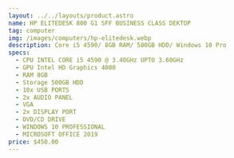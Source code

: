 ```yaml
---
layout: ../../layouts/product.astro
name: HP ELITEDESK 800 G1 SFF BUSINESS CLASS DEKTOP
tag: computer
img: /images/computers/hp-elitedesk.webp
description: C﻿ore i5 4590/ 8GB RAM/ 500GB HDD/ Windows 10 Pro
specs:
  - CPU INTEL CORE i5 4590 @ 3.40GHz UPTO 3.60GHz
  - GPU Intel HD Graphics 4000
  - RAM 8GB
  - Storage 500GB HDD
  - 10x USB PORTS
  - 2x AUDIO PANEL
  - VGA
  - 2x DISPLAY PORT
  - DVD/CD DRIVE
  - WINDOWS 10 PROFESSIONAL
  - MICROSOFT OFFICE 2019
price: $450.00
---
```

